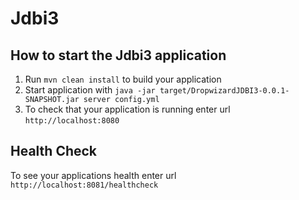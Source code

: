 # Jdbi3

How to start the Jdbi3 application
---

1. Run `mvn clean install` to build your application
1. Start application with `java -jar target/DropwizardJDBI3-0.0.1-SNAPSHOT.jar server config.yml`
1. To check that your application is running enter url `http://localhost:8080`

Health Check
---

To see your applications health enter url `http://localhost:8081/healthcheck`
